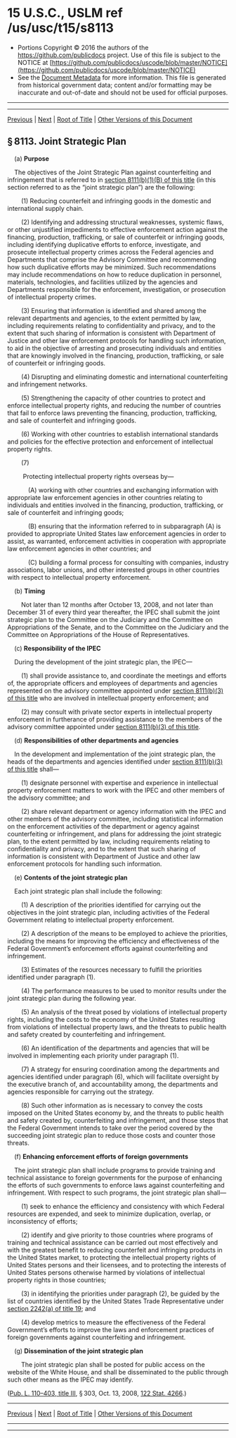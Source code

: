 ---
---

# 15 U.S.C., USLM ref /us/usc/t15/s8113

* Portions Copyright © 2016 the authors of the https://github.com/publicdocs project.
  Use of this file is subject to the NOTICE at [https://github.com/publicdocs/uscode/blob/master/NOTICE](https://github.com/publicdocs/uscode/blob/master/NOTICE)
* See the [Document Metadata](././../../../../..//README.md) for more information.
  This file is generated from historical government data; content and/or formatting may be inaccurate and out-of-date and should not be used for official purposes.

----------
----------

[Previous](./../../../../..//us/usc/t15/ch107/schI/m__us_usc_t15_s8112.md) | [Next](./../../../../..//us/usc/t15/ch107/schI/m__us_usc_t15_s8114.md) | [Root of Title](./../../../../../) | [Other Versions of this Document](https://publicdocs.github.io/go/links?ns=uslm&ref=%2Fus%2Fusc%2Ft15%2Fs8113)

## § 8113. Joint Strategic Plan

    (a) __Purpose__ 

    The objectives of the Joint Strategic Plan against counterfeiting and infringement that is referred to in [section 8111(b)(1)(B) of this title][/us/usc/t15/s8111/b/1/B] (in this section referred to as the “joint strategic plan”) are the following:

        (1) Reducing counterfeit and infringing goods in the domestic and international supply chain.

        (2) Identifying and addressing structural weaknesses, systemic flaws, or other unjustified impediments to effective enforcement action against the financing, production, trafficking, or sale of counterfeit or infringing goods, including identifying duplicative efforts to enforce, investigate, and prosecute intellectual property crimes across the Federal agencies and Departments that comprise the Advisory Committee and recommending how such duplicative efforts may be minimized. Such recommendations may include recommendations on how to reduce duplication in personnel, materials, technologies, and facilities utilized by the agencies and Departments responsible for the enforcement, investigation, or prosecution of intellectual property crimes.

        (3) Ensuring that information is identified and shared among the relevant departments and agencies, to the extent permitted by law, including requirements relating to confidentiality and privacy, and to the extent that such sharing of information is consistent with Department of Justice and other law enforcement protocols for handling such information, to aid in the objective of arresting and prosecuting individuals and entities that are knowingly involved in the financing, production, trafficking, or sale of counterfeit or infringing goods.

        (4) Disrupting and eliminating domestic and international counterfeiting and infringement networks.

        (5) Strengthening the capacity of other countries to protect and enforce intellectual property rights, and reducing the number of countries that fail to enforce laws preventing the financing, production, trafficking, and sale of counterfeit and infringing goods.

        (6) Working with other countries to establish international standards and policies for the effective protection and enforcement of intellectual property rights.

        (7)

         Protecting intellectual property rights overseas by—

            (A) working with other countries and exchanging information with appropriate law enforcement agencies in other countries relating to individuals and entities involved in the financing, production, trafficking, or sale of counterfeit and infringing goods;

            (B) ensuring that the information referred to in subparagraph (A) is provided to appropriate United States law enforcement agencies in order to assist, as warranted, enforcement activities in cooperation with appropriate law enforcement agencies in other countries; and

            (C) building a formal process for consulting with companies, industry associations, labor unions, and other interested groups in other countries with respect to intellectual property enforcement.

    (b) __Timing__ 

        Not later than 12 months after October 13, 2008, and not later than December 31 of every third year thereafter, the IPEC shall submit the joint strategic plan to the Committee on the Judiciary and the Committee on Appropriations of the Senate, and to the Committee on the Judiciary and the Committee on Appropriations of the House of Representatives.

    (c) __Responsibility of the IPEC__ 

    During the development of the joint strategic plan, the IPEC—

        (1) shall provide assistance to, and coordinate the meetings and efforts of, the appropriate officers and employees of departments and agencies represented on the advisory committee appointed under [section 8111(b)(3) of this title][/us/usc/t15/s8111/b/3] who are involved in intellectual property enforcement; and

        (2) may consult with private sector experts in intellectual property enforcement in furtherance of providing assistance to the members of the advisory committee appointed under [section 8111(b)(3) of this title][/us/usc/t15/s8111/b/3].

    (d) __Responsibilities of other departments and agencies__ 

    In the development and implementation of the joint strategic plan, the heads of the departments and agencies identified under [section 8111(b)(3) of this title][/us/usc/t15/s8111/b/3] shall—

        (1) designate personnel with expertise and experience in intellectual property enforcement matters to work with the IPEC and other members of the advisory committee; and

        (2) share relevant department or agency information with the IPEC and other members of the advisory committee, including statistical information on the enforcement activities of the department or agency against counterfeiting or infringement, and plans for addressing the joint strategic plan, to the extent permitted by law, including requirements relating to confidentiality and privacy, and to the extent that such sharing of information is consistent with Department of Justice and other law enforcement protocols for handling such information.

    (e) __Contents of the joint strategic plan__ 

    Each joint strategic plan shall include the following:

        (1) A description of the priorities identified for carrying out the objectives in the joint strategic plan, including activities of the Federal Government relating to intellectual property enforcement.

        (2) A description of the means to be employed to achieve the priorities, including the means for improving the efficiency and effectiveness of the Federal Government’s enforcement efforts against counterfeiting and infringement.

        (3) Estimates of the resources necessary to fulfill the priorities identified under paragraph (1).

        (4) The performance measures to be used to monitor results under the joint strategic plan during the following year.

        (5) An analysis of the threat posed by violations of intellectual property rights, including the costs to the economy of the United States resulting from violations of intellectual property laws, and the threats to public health and safety created by counterfeiting and infringement.

        (6) An identification of the departments and agencies that will be involved in implementing each priority under paragraph (1).

        (7) A strategy for ensuring coordination among the departments and agencies identified under paragraph (6), which will facilitate oversight by the executive branch of, and accountability among, the departments and agencies responsible for carrying out the strategy.

        (8) Such other information as is necessary to convey the costs imposed on the United States economy by, and the threats to public health and safety created by, counterfeiting and infringement, and those steps that the Federal Government intends to take over the period covered by the succeeding joint strategic plan to reduce those costs and counter those threats.

    (f) __Enhancing enforcement efforts of foreign governments__ 

    The joint strategic plan shall include programs to provide training and technical assistance to foreign governments for the purpose of enhancing the efforts of such governments to enforce laws against counterfeiting and infringement. With respect to such programs, the joint strategic plan shall—

        (1) seek to enhance the efficiency and consistency with which Federal resources are expended, and seek to minimize duplication, overlap, or inconsistency of efforts;

        (2) identify and give priority to those countries where programs of training and technical assistance can be carried out most effectively and with the greatest benefit to reducing counterfeit and infringing products in the United States market, to protecting the intellectual property rights of United States persons and their licensees, and to protecting the interests of United States persons otherwise harmed by violations of intellectual property rights in those countries;

        (3) in identifying the priorities under paragraph (2), be guided by the list of countries identified by the United States Trade Representative under [section 2242(a) of title 19][/us/usc/t19/s2242/a]; and

        (4) develop metrics to measure the effectiveness of the Federal Government’s efforts to improve the laws and enforcement practices of foreign governments against counterfeiting and infringement.

    (g) __Dissemination of the joint strategic plan__ 

        The joint strategic plan shall be posted for public access on the website of the White House, and shall be disseminated to the public through such other means as the IPEC may identify.

([Pub. L. 110–403, title III][/us/pl/110/403/tIII], § 303, Oct. 13, 2008, [122 Stat. 4266][/us/stat/122/4266].)

----------

[Previous](./../../../../..//us/usc/t15/ch107/schI/m__us_usc_t15_s8112.md) | [Next](./../../../../..//us/usc/t15/ch107/schI/m__us_usc_t15_s8114.md) | [Root of Title](./../../../../../) | [Other Versions of this Document](https://publicdocs.github.io/go/links?ns=uslm&ref=%2Fus%2Fusc%2Ft15%2Fs8113)

----------
----------

[/us/usc/t15/s8111/b/1/B]: https://publicdocs.github.io/go/links?ns=uslm&ref=%2Fus%2Fusc%2Ft15%2Fs8111%2Fb%2F1%2FB
[/us/usc/t15/s8111/b/3]: https://publicdocs.github.io/go/links?ns=uslm&ref=%2Fus%2Fusc%2Ft15%2Fs8111%2Fb%2F3
[/us/usc/t15/s8111/b/3]: https://publicdocs.github.io/go/links?ns=uslm&ref=%2Fus%2Fusc%2Ft15%2Fs8111%2Fb%2F3
[/us/usc/t15/s8111/b/3]: https://publicdocs.github.io/go/links?ns=uslm&ref=%2Fus%2Fusc%2Ft15%2Fs8111%2Fb%2F3
[/us/usc/t19/s2242/a]: https://publicdocs.github.io/go/links?ns=uslm&ref=%2Fus%2Fusc%2Ft19%2Fs2242%2Fa
[/us/pl/110/403/tIII]: https://publicdocs.github.io/go/links?ns=uslm&ref=%2Fus%2Fpl%2F110%2F403%2FtIII
[/us/stat/122/4266]: https://publicdocs.github.io/go/links?ns=uslm&ref=%2Fus%2Fstat%2F122%2F4266



